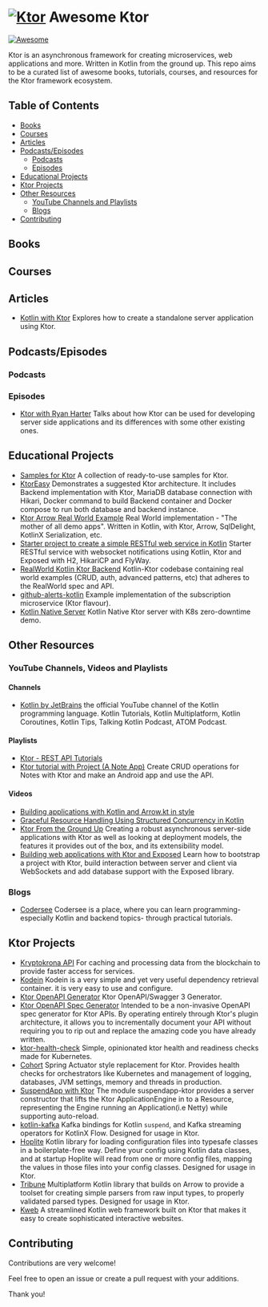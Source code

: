 # [![Ktor](https://avatars.githubusercontent.com/u/28214161?s=40&v=4.svg)](https://github.com/ktorio/ktor) Awesome Ktor

[![Awesome](https://awesome.re/badge.svg)](https://awesome.re)

Ktor is an asynchronous framework for creating microservices, web applications and more. Written in Kotlin from the ground up. This repo aims to be a curated list of awesome books, tutorials, courses, and resources for the Ktor framework ecosystem.

## Table of Contents

- [Books](#books)
- [Courses](#courses)
- [Articles](#articles)
- [Podcasts/Episodes](#podcastsepisodes)
  - [Podcasts](#podcasts)
  - [Episodes](#episodes)
- [Educational Projects](#educational-projects)
- [Ktor Projects](#ktor-projects)
- [Other Resources](#other-resources)
  - [YouTube Channels and Playlists](#youtube-channels-videos-and-playlists)
  - [Blogs](#blogs)
- [Contributing](#contributing)

## Books

## Courses

## Articles

- [Kotlin with Ktor](https://www.baeldung.com/kotlin/ktor) Explores how to create a standalone server application using Ktor.

## Podcasts/Episodes

### Podcasts

### Episodes

- [Ktor with Ryan Harter](https://talkingkotlin.com/ktor-with-ryan-harter/) Talks about how Ktor can be used for developing server side applications and its differences with some other existing ones.

## Educational Projects

- [Samples for Ktor](https://github.com/ktorio/ktor-samples) A collection of ready-to-use samples for Ktor.
- [KtorEasy](https://github.com/mathias21/KtorEasy) Demonstrates a suggested Ktor architecture. It includes Backend implementation with Ktor, MariaDB database connection with Hikari, Docker command to build Backend container and Docker compose to run both database and backend instance.
- [Ktor Arrow Real World Example](https://github.com/nomisRev/ktor-arrow-example) Real World implementation - "The mother of all demo apps". Written in Kotlin, with Ktor, Arrow, SqlDelight, KotlinX Serialization, etc.
- [Starter project to create a simple RESTful web service in Kotlin](https://github.com/raharrison/kotlin-ktor-exposed-starter) Starter RESTful service with websocket notifications using Kotlin, Ktor and Exposed with H2, HikariCP and FlyWay.
- [RealWorld Kotlin Ktor Backend](https://github.com/dragneelfps/realworld-kotlin-ktor) Kotlin-Ktor codebase containing real world examples (CRUD, auth, advanced patterns, etc) that adheres to the RealWorld spec and API.
- [github-alerts-kotlin](https://github.com/47deg/gh-alerts-subscriptions-kotlin) Example implementation of the subscription microservice (Ktor flavour).
- [Kotlin Native Server](https://github.com/nomisRev/ktor-k8s-zero-downtime) Kotlin Native Ktor server with K8s zero-downtime demo.

## Other Resources

### YouTube Channels, Videos and Playlists

#### Channels

- [Kotlin by JetBrains](https://www.youtube.com/@Kotlin/videos) the official YouTube channel of the Kotlin programming language. Kotlin Tutorials, Kotlin Multiplatform, Kotlin Coroutines, Kotlin Tips, Talking Kotlin Podcast, ATOM Podcast.

#### Playlists

- [Ktor - REST API Tutorials](https://www.youtube.com/playlist?list=PLFmuMD2V4CkyR0Pa42Cqu5mIhH17uG8nN)
- [Ktor tutorial with Project (A Note App)](https://www.youtube.com/playlist?list=PLW8cZbTuJWlBDFBAg-yPj_FzEcx25Ec5n) Create CRUD operations for Notes with Ktor and make an Android app and use the API.

#### Videos

- [Building applications with Kotlin and Arrow.kt in style](https://www.youtube.com/watch?v=g79A6HmbW5M)
- [Graceful Resource Handling Using Structured Concurrency in Kotlin](https://www.youtube.com/watch?v=zKrTBH8jqH4)
- [Ktor From the Ground Up](https://www.youtube.com/watch?v=WlvK6zYo8Sw) Creating a robust asynchronous server-side applications with Ktor as well as looking at deployment models, the features it provides out of the box, and its extensibility model.
- [Building web applications with Ktor and Exposed](https://www.youtube.com/watch?v=QE_zk3V0j88) Learn how to bootstrap a project with Ktor, build interaction between server and client via WebSockets and add database support with the Exposed library.

### Blogs

- [Codersee](https://codersee.com) Codersee is a place, where you can learn programming- especially Kotlin and backend topics- through practical tutorials.

## Ktor Projects

- [Kryptokrona API](https://github.com/kryptokrona/kryptokrona-api) For caching and processing data from the blockchain to provide faster access for services.
- [Kodein](https://github.com/kosi-libs/Kodein) Kodein is a very simple and yet very useful dependency retrieval container. it is very easy to use and configure.
- [Ktor OpenAPI Generator](https://github.com/papsign/Ktor-OpenAPI-Generator) Ktor OpenAPI/Swagger 3 Generator.
- [Ktor OpenAPI Spec Generator](https://github.com/bkbnio/kompendium) Intended to be a non-invasive OpenAPI spec generator for Ktor APIs. By operating entirely through Ktor's plugin architecture, it allows you to incrementally document your API without requiring you to rip out and replace the amazing code you have already written.
- [ktor-health-check](https://github.com/zensum/ktor-health-check) Simple, opinionated ktor health and readiness checks made for Kubernetes.
- [Cohort](https://github.com/sksamuel/cohort) Spring Actuator style replacement for Ktor. Provides health checks for orchestrators like Kubernetes and management of logging, databases, JVM settings, memory and threads in production.
- [SuspendApp with Ktor](https://github.com/arrow-kt/suspendapp#suspendapp-with-ktor) The module suspendapp-ktor provides a server constructor that lifts the Ktor ApplicationEngine in to a Resource, representing the Engine running an Application(i.e Netty) while supporting auto-reload.
- [kotlin-kafka](https://github.com/nomisRev/kotlin-kafka) Kafka bindings for Kotlin `suspend`, and Kafka streaming operators for KotlinX Flow. Designed for usage in Ktor.
- [Hoplite](https://github.com/sksamuel/hoplite) Kotlin library for loading configuration files into typesafe classes in a boilerplate-free way. Define your config using Kotlin data classes, and at startup Hoplite will read from one or more config files, mapping the values in those files into your config classes. Designed for usage in Ktor.
- [Tribune](https://github.com/sksamuel/tribune) Multiplatform Kotlin library that builds on Arrow to provide a toolset for creating simple parsers from raw input types, to properly validated parsed types. Designed for usage in Ktor.
- [Kweb](https://github.com/kwebio/kweb-core) A streamlined Kotlin web framework built on Ktor that makes it easy to create sophisticated interactive websites.


## Contributing

Contributions are very welcome!

Feel free to open an issue or create a pull request with your additions.

Thank you!
